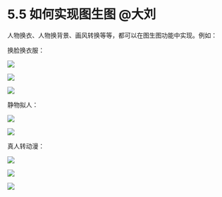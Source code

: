 # 5.5 如何实现图生图 @大刘

人物换衣、人物换背景、画风转换等等，都可以在图生图功能中实现。例如：

换脸换衣服：

![](img/2ebee612af70d2b3bb50a3c1a60d2845.png)

![](img/d1347f58a38c0a97217b8db767edb32c.png)

![](img/40ac1e49befb92bf7f4f58e78cc09089.png)

静物拟人：

![](img/66783fe7c2e72f25e09874de46d0ae7d.png)

![](img/204c1cdc696187fa16e94c8b3e8ded81.png)

真人转动漫：

![](img/889a58ab8b10a5780ce923db8b6fd9b3.png)

![](img/f6f92f020d7d6938f432322adaf45ded.png)

![](img/e964f170c8f6e76a350b3c7fde30911f.png)
